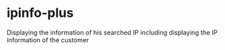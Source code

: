 # ipinfo-plus
 Displaying the information of his searched IP including displaying the IP information of the customer
